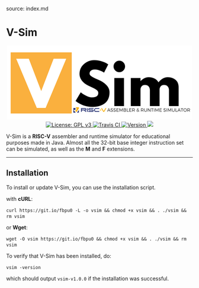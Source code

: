 source: index.md

# V-Sim

<p align="center">
  <img src="./img/vsim-logo.png" alt="V-Sim" width="500"><br>
  <a href="https://github.com/andrescv/V-Sim/blob/master/LICENSE">
    <img src="https://img.shields.io/badge/License-GPL%20v3-blue.svg" alt="License: GPL v3">
  </a>
  <a href="https://travis-ci.org/andrescv/V-Sim">
    <img src="https://api.travis-ci.org/andrescv/V-Sim.svg?branch=master" alt="Travis CI">
  </a>
  <a href="https://github.com/andrescv/V-Sim/releases">
    <img src="https://img.shields.io/github/release/andrescv/V-Sim/all.svg" alt="Version">
  </a>
  <img src="https://img.shields.io/github/downloads/andrescv/V-Sim/total.svg">
</p>

V-Sim is a **RISC-V** assembler and runtime simulator for educational purposes made in Java. Almost all the 32-bit base integer instruction set can be simulated, as well as the **M** and **F** extensions.

***

## Installation

To install or update V-Sim, you can use the installation script.

with **cURL**:

```shell
curl https://git.io/fbpu0 -L -o vsim && chmod +x vsim && . ./vsim && rm vsim
```
or **Wget**:

```shell
wget -O vsim https://git.io/fbpu0 && chmod +x vsim && . ./vsim && rm vsim
```

To verify that V-Sim has been installed, do:

```shell
vsim -version
```

which should output `vsim-v1.0.0` if the installation was successful.
